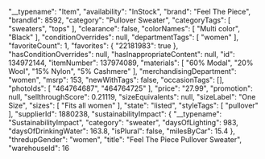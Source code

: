  "__typename": "Item",
                    "availability": "InStock",
                    "brand": "Feel The Piece",
                    "brandId": 8592,
                    "category": "Pullover Sweater",
                    "categoryTags": [
                        "sweaters",
                        "tops"
                    ],
                    "clearance": false,
                    "colorNames": [
                        "Multi color",
                        "Black"
                    ],
                    "conditionOverrides": null,
                    "departmentTags": [
                        "women"
                    ],
                    "favoriteCount": 1,
                    "favorites": {
                        "22181983": true
                    },
                    "hasConditionOverrides": null,
                    "hasInappropriateContent": null,
                    "id": 134972144,
                    "itemNumber": 137974089,
                    "materials": [
                        "60% Modal",
                        "20% Wool",
                        "15% Nylon",
                        "5% Cashmere"
                    ],
                    "merchandisingDepartment": "women",
                    "msrp": 153,
                    "newWithTags": false,
                    "occasionTags": [],
                    "photoIds": [
                        "464764687",
                        "464764725"
                    ],
                    "price": "27.99",
                    "promotion": null,
                    "sellthroughScore": 0.21119,
                    "sizeEquivalents": null,
                    "sizeLabel": "One Size",
                    "sizes": [
                        "Fits all women"
                    ],
                    "state": "listed",
                    "styleTags": [
                        "pullover"
                    ],
                    "supplierId": 1880238,
                    "sustainabilityImpact": {
                        "__typename": "SustainabilityImpact",
                        "category": "sweater",
                        "daysOfLighting": 983,
                        "daysOfDrinkingWater": 163.8,
                        "isPlural": false,
                        "milesByCar": 15.4
                    },
                    "thredupGender": "women",
                    "title": "Feel The Piece Pullover Sweater",
                    "warehouseId": 16